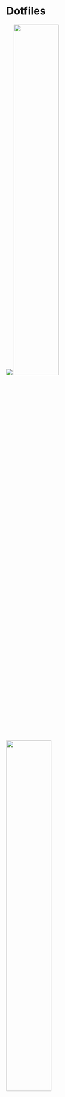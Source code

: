 # Dotfiles

<p float="center">
  <img src="https://github.com/Axenide/Dotfiles/assets/66109459/065b8c44-973f-4c43-be58-6b389d0a05c0">
  <img src="https://github.com/Axenide/Dotfiles/assets/66109459/7b0a447f-14aa-4dce-a2db-34b0feb6a760" width="49%" />
  <img src="https://github.com/Axenide/Dotfiles/assets/66109459/8cee6183-7484-4e8f-a79a-768967ae26f0" width="49%" /> 
</p>


# Rofi

- App Launcher

![](https://github.com/Axenide/Dotfiles/assets/66109459/21526780-7475-4602-879c-a41068a9ba97)

- Power Menu

![](https://github.com/Axenide/Dotfiles/assets/66109459/686ca869-9db2-46ce-88de-a241fd084ac9)

- Emojis

![](https://github.com/Axenide/Dotfiles/assets/66109459/829217a1-451d-4c33-b051-f7714b100245)

- Wallpaper Changer

![](https://github.com/Axenide/Dotfiles/assets/66109459/85ac16a4-8ec8-4f59-a197-49e2c3ea91d8)

- Tmux Session Manager

![](https://github.com/Axenide/Dotfiles/assets/66109459/df531fce-184a-4b80-82d0-2e7da3e7f0dc)

- Sound Manager

![](https://github.com/Axenide/Dotfiles/assets/66109459/3cbbdba4-8036-463c-8553-dfc3b1ffab69)

- Notes

![](https://github.com/Axenide/Dotfiles/assets/66109459/3d0b78aa-9f5a-416e-b3fe-f65ca28c9dca)

# Keybindings

| Keys                                         | Action                          |
|---------------------------------------------:|:--------------------------------|
| `SUPER + RETURN`                             | Open Kitty terminal             |
| `SUPER + SHIFT + RETURN`                     | Open floating Kitty terminal    |
| `SUPER + ALT + RETURN`                       | Open Kitty with slurp           |
| `SUPER + T`                                  | Tmux Session Manager            |
| `SUPER + C`                                  | Close window                    |
| `SUPER + SHIFT + Escape`                     | Exit Hyprland                   |
| `SUPER + E`                                  | File explorer                   |
| `SUPER + SHIFT + E`                          | Floating file explorer          |
| `SUPER + W`                                  | Firefox                         |
| `SUPER + SHIFT + W`                          | Private Firefox                 |
| `SUPER + L`                                  | Lock                            |
| `SUPER + R`                                  | App Launcher                    |
| `SUPER + Escape`                             | Powermenu                       |
| `SUPER + .`                                  | Emojis                          |
| `SUPER + ,`                                  | Wallpaper Selector              |
| `SUPER + V`                                  | Sound Manager                   |
| `SUPER + N`                                  | Notes                           |
| `Print`                                      | Save and copy screenshot        |
| `SHIFT + Print`                              | Copy screenshot                 |
| `SUPER + S`                                  | Save and copy area screenshot   |
| `SUPER + SHIFT + S`                          | Copy area screenshot            |
| `SUPER + B`                                  | Hide Waybar                     |
| `SUPER + ALT + B`                            | Restart Waybar                  |
| `SUPER + Space`                              | Toggle tiled/floating           |
| `SUPER + P`                                  | Toggle pseudo-tiling            |
| `SUPER + D`                                  | Toggle split                    |
| `SUPER + F`                                  | Fullscreen                      |
| `SUPER + SHIFT + F`                          | Fake Fullscreen                 |
| `SUPER + ALT + F`                            | Maximize                        |
| `SUPER + Y`                                  | Pin window                      |
| `SUPER + H`                                  | Center window                   |
| `SUPER + Arrows`                             | Move window focus               |
| `SUPER + SHIFT + Arrows`                     | Move tiled window               |
| `SUPER + CONTROL + Arrows`                   | Resize window                   |
| `SUPER + ALT + Arrows`                       | Move floating window            |
| `SUPER + [1-9][0]`                           | Change workspace [1-10]         |
| `SUPER + SHIFT + [1-9][0]`                   | Move window to workspace [1-10] |
| `SUPER + Z`                                  | Go to previous workspace        |
| `SUPER + SHIFT + Z`<br>`SUPER + Scroll Down` | Go to previous active workspace |
| `SUPER + X`                                  | Go to next workspace            |
| `SUPER + SHIFT + X`<br>`SUPER + Scroll Up`   | Go to next active workspace     |
| `SUPER + Left Click`                         | Drag window                     |
| `SUPER + Right Click`                        | Drag resize window              |

# Tmux Keybindings

### PREFIX is set to `CTRL + Space`.

| Keys              | Action             |
|------------------:|:-------------------|
| `PREFIX + /`      | Vertical split     |
| `PREFIX + -`      | Horizontal split   |

###### I'm going to sleep. I'll upload all the keybindings later.
